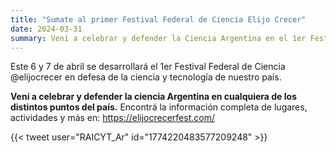 ```yaml
---
title: "Sumate al primer Festival Federal de Ciencia Elijo Crecer"
date: 2024-03-31
summary: Vení a celebrar y defender la Ciencia Argentina en el 1er Festival Federal de Ciencia @elijocrecer. Este 6 y 7 de abril, en más de 50 nodos del país, desde Jujuy hasta Tierra del Fuego!
---
```


Este 6 y 7 de abril se desarrollará el 1er Festival Federal de Ciencia @elijocrecer en defesa de la ciencia y tecnología de nuestro país.

**Vení a celebrar y defender la ciencia Argentina en cualquiera de los distintos puntos del país.**
Encontrá la información completa de lugares, actividades y más en:  https://elijocrecerfest.com/


{{< tweet user="RAICYT_Ar" id="1774220483577209248" >}}
